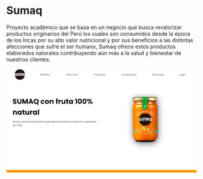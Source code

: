 # Sumaq

Proyecto académico que se basa en un negocio que busca revalorizar productos originarios del Perú los cuales son consumidos desde la época de los Incas por su alto valor nutricional y por sus beneficios a las distintas afecciones que sufre el ser humano, Sumaq ofrece estos productos elaborados naturales contribuyendo aún más a la salud y bienestar de nuestros clientes.

![web](assets/web.png)



